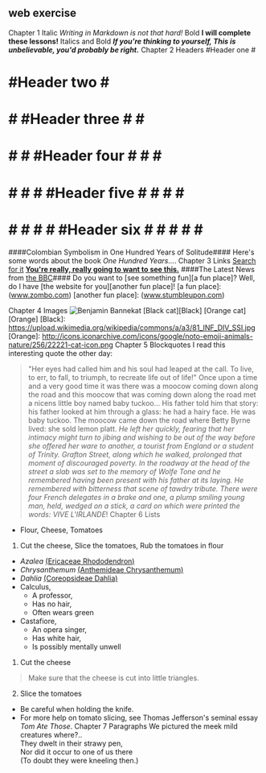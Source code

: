 ## <Ahmad Nawaz> web exercise
Chapter 1
Italic
_Writing in Markdown is not that hard!_
Bold
**I will complete these lessons!**
Italics and Bold
**_If you're thinking to yourself, This is unbelievable, you'd probably be right._**
Chapter 2
Headers
#Header one #
# #Header two # #
# # #Header three # # # 
# # # #Header four # # # #
# # # # #Header five # # # # #
# # # # # #Header six # # # # # #

####Colombian Symbolism in One Hundred Years of Solitude####
Here's some words about the book _One Hundred Years..._.
Chapter 3
Links
[Search for it](www.google.com)
[**You're really, really going to want to see this.**](www.dailykitten.com.)
####The Latest News from [the BBC](www.bbc.com/news)####
Do you want to [see something fun][a fun place]?
Well, do I have [the website for you][another fun place]!
[a fun place]: (www.zombo.com)
[another fun place]: (www.stumbleupon.com)

Chapter 4
Images
![Benjamin Bannekat](https://upload.wikimedia.org/wikipedia/commons/5/56/Tiger.50.jpg)
[Black cat][Black]
[Orange cat][Orange]
[Black]: https://upload.wikimedia.org/wikipedia/commons/a/a3/81_INF_DIV_SSI.jpg
[Orange]: http://icons.iconarchive.com/icons/google/noto-emoji-animals-nature/256/22221-cat-icon.png
Chapter 5
Blockquotes
I read this interesting quote the other day:
> "Her eyes had called him and his soul had leaped at the call. To live, to err, to fall, to triumph, to recreate life out of life!"
> Once upon a time and a very good time it was there was a moocow coming down along the road and this moocow that was coming down along the road met a nicens little boy named baby tuckoo...
> His father told him that story: his father looked at him through a glass: he had a hairy face.
> He was baby tuckoo. The moocow came down the road where Betty Byrne lived: she sold lemon platt.
> _He left her quickly, fearing that her intimacy might turn to jibing and wishing to be out of the way before she offered her ware to another, a tourist from England or a student of Trinity. Grafton Street, along which he walked, prolonged that moment of discouraged poverty. In the roadway at the head of the street a slab was set to the memory of Wolfe Tone and he remembered having been present with his father at its laying. He remembered with bitterness that scene of tawdry tribute. There were four French delegates in a brake and one, a plump smiling young man, held, wedged on a stick, a card on which were printed the words: VIVE L'IRLANDE_!
Chapter 6
Lists
* Flour, Cheese, Tomatoes
1. Cut the cheese, Slice the tomatoes, Rub the tomatoes in flour
* _Azalea_ [(Ericaceae Rhododendron)](www.google.com)
* _Chrysanthemum_ [(Anthemideae Chrysanthemum)](www.google.com)
* _Dahlia_ [(Coreopsideae Dahlia)](www.google.com)
* Calculus, 
    * A professor,
    * Has no hair,
    * Often wears green
* Castafiore, 
    * An opera singer, 
    * Has white hair, 
    * Is possibly mentally unwell
1. Cut the cheese
  > Make sure that the cheese is cut into little triangles.
2. Slice the tomatoes
  * Be careful when holding the knife.
  * For more help on tomato slicing, see Thomas Jefferson's seminal essay _Tom Ate Those_.
Chapter 7
Paragraphs
We pictured the meek mild creatures where?..  
They dwelt in their strawy pen,  
Nor did it occur to one of us there  
(To doubt they were kneeling then.)
